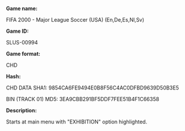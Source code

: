 **Game name:**

FIFA 2000 - Major League Soccer (USA) (En,De,Es,Nl,Sv)

**Game ID:**

SLUS-00994

**Game format:**

CHD

**Hash:**

CHD DATA SHA1: 9854CA6FE9494E0B8F56C4AC0DFBD9639D50B3E5

BIN (TRACK 01) MD5: 3EA9CBB291BF5DDF7FEE51B4F1C66358

**Description:**

Starts at main menu with "EXHIBITION" option highlighted.